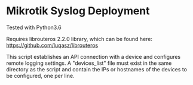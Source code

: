 # Mikrotik Syslog Deployment

Tested with Python3.6

Requires librouteros 2.2.0 library, which can be found here: https://github.com/luqasz/librouteros

This script establishes an API connection with a device and configures remote logging settings. A "devices_list" file must exist in the same directory as the script and contain the IPs or hostnames of the devices to be configured, one per line.
